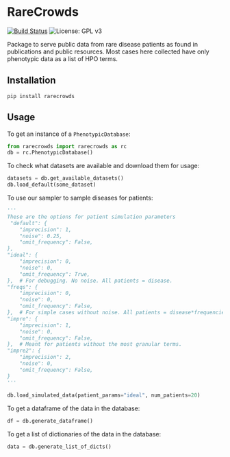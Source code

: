 # RareCrowds
[![Build Status](https://travis-ci.com/foundation29org/RareCrowds.svg?branch=main)](https://travis-ci.com/foundation29org/RareCrowds) ![License: GPL v3](https://img.shields.io/badge/License-GPLv3-blue.svg)

Package to serve public data from rare disease patients as found in publications and public resources. Most cases here collected have only phenotypic data as a list of HPO terms.

## Installation
`pip install rarecrowds`

## Usage
To get an instance of a `PhenotypicDatabase`:
```python
from rarecrowds import rarecrowds as rc
db = rc.PhenotypicDatabase()
```

To check what datasets are available and download them for usage:
```python
datasets = db.get_available_datasets()
db.load_default(some_dataset)
```

To use our sampler to sample diseases for patients:
```python
'''
These are the options for patient simulation parameters
 "default": {
    "imprecision": 1,
    "noise": 0.25,
    "omit_frequency": False,
},
"ideal": {
    "imprecision": 0,
    "noise": 0,
    "omit_frequency": True,
},  # For debugging. No noise. All patients = disease.
"freqs": {
    "imprecision": 0,
    "noise": 0,
    "omit_frequency": False,
},  # For simple cases without noise. All patients = disease*frequencies.
"impre": {
    "imprecision": 1,
    "noise": 0,
    "omit_frequency": False,
},  # Meant for patients without the most granular terms.
"impre2": {
    "imprecision": 2,
    "noise": 0,
    "omit_frequency": False,
}
'''
          
db.load_simulated_data(patient_params="ideal", num_patients=20)
```

To get a dataframe of the data in the database:
```python
df = db.generate_dataframe()
```

To get a list of dictionaries of the data in the database:
```python
data = db.generate_list_of_dicts()
```
